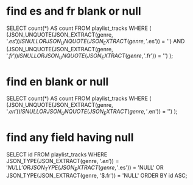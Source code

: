 # find es and fr blank or null
SELECT count(*) AS count
FROM playlist_tracks
WHERE (
(JSON_UNQUOTE(JSON_EXTRACT(genre, '$.es')) IS NULL OR JSON_UNQUOTE(JSON_EXTRACT(genre, '$.es')) = '')
AND (JSON_UNQUOTE(JSON_EXTRACT(genre, '$.fr')) IS NULL OR JSON_UNQUOTE(JSON_EXTRACT(genre, '$.fr')) = '')
);

# find en blank or null

SELECT count(*) AS count
FROM playlist_tracks
WHERE (
(JSON_UNQUOTE(JSON_EXTRACT(genre, '$.en')) IS NULL OR JSON_UNQUOTE(JSON_EXTRACT(genre, '$.en')) = '')
);

# find any field having null

SELECT id
FROM playlist_tracks
WHERE JSON_TYPE(JSON_EXTRACT(genre, '$.en')) = 'NULL'
   OR JSON_TYPE(JSON_EXTRACT(genre, '$.es')) = 'NULL'
OR JSON_TYPE(JSON_EXTRACT(genre, '$.fr')) = 'NULL'
ORDER BY id ASC;

